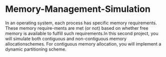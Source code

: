 # Memory-Management-Simulation
In an operating system, each process has specific memory requirements.  These memory require-ments  are  met  (or  not)  based  on  whether  free  memory  is  available  to  fulfill  such  requirements.In this second project, you will simulate both contiguous and non-contiguous memory allocationschemes.  For contiguous memory allocation, you will implement a dynamic partitioning scheme.
